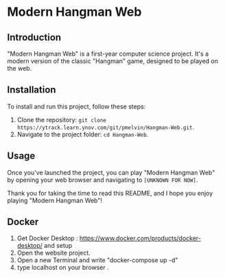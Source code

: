 # Modern Hangman Web

## Introduction

"Modern Hangman Web" is a first-year computer science project. It's a modern version of the classic "Hangman" game, designed to be played on the web.

## Installation

To install and run this project, follow these steps:

1. Clone the repository: `git clone https://ytrack.learn.ynov.com/git/pmelvin/Hangman-Web.git`.
2. Navigate to the project folder: `cd Hangman-Web`.

## Usage

Once you've launched the project, you can play "Modern Hangman Web" by opening your web browser and navigating to `[UNKNOWN FOR NOW]`.

Thank you for taking the time to read this README, and I hope you enjoy playing "Modern Hangman Web"!

## Docker 

1. Get Docker Desktop : https://www.docker.com/products/docker-desktop/ and setup 
2. Open the website project. 
3. Open a new Terminal and write "docker-compose up -d" 
4. type localhost on your browser . 